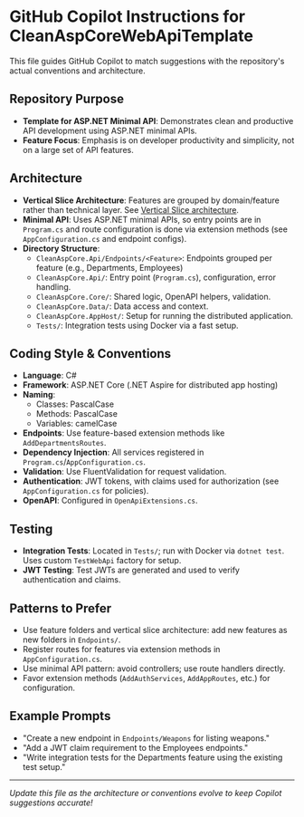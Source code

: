 # GitHub Copilot Instructions for CleanAspCoreWebApiTemplate

This file guides GitHub Copilot to match suggestions with the repository's actual conventions and architecture.

## Repository Purpose

- **Template for ASP.NET Minimal API**: Demonstrates clean and productive API development using ASP.NET minimal APIs.
- **Feature Focus**: Emphasis is on developer productivity and simplicity, not on a large set of API features.

## Architecture

- **Vertical Slice Architecture**: Features are grouped by domain/feature rather than technical layer. See [Vertical Slice architecture](https://www.jimmybogard.com/vertical-slice-architecture/).
- **Minimal API**: Uses ASP.NET minimal APIs, so entry points are in `Program.cs` and route configuration is done via extension methods (see `AppConfiguration.cs` and endpoint configs).
- **Directory Structure**:
  - `CleanAspCore.Api/Endpoints/<Feature>`: Endpoints grouped per feature (e.g., Departments, Employees)
  - `CleanAspCore.Api/`: Entry point (`Program.cs`), configuration, error handling.
  - `CleanAspCore.Core/`: Shared logic, OpenAPI helpers, validation.
  - `CleanAspCore.Data/`: Data access and context.
  - `CleanAspCore.AppHost/`: Setup for running the distributed application.
  - `Tests/`: Integration tests using Docker via a fast setup.

## Coding Style & Conventions

- **Language**: C#
- **Framework**: ASP.NET Core (.NET Aspire for distributed app hosting)
- **Naming**:
  - Classes: PascalCase
  - Methods: PascalCase
  - Variables: camelCase
- **Endpoints**: Use feature-based extension methods like `AddDepartmentsRoutes`.
- **Dependency Injection**: All services registered in `Program.cs`/`AppConfiguration.cs`.
- **Validation**: Use FluentValidation for request validation.
- **Authentication**: JWT tokens, with claims used for authorization (see `AppConfiguration.cs` for policies).
- **OpenAPI**: Configured in `OpenApiExtensions.cs`.

## Testing

- **Integration Tests**: Located in `Tests/`; run with Docker via `dotnet test`. Uses custom `TestWebApi` factory for setup.
- **JWT Testing**: Test JWTs are generated and used to verify authentication and claims.

## Patterns to Prefer

- Use feature folders and vertical slice architecture: add new features as new folders in `Endpoints/`.
- Register routes for features via extension methods in `AppConfiguration.cs`.
- Use minimal API pattern: avoid controllers; use route handlers directly.
- Favor extension methods (`AddAuthServices`, `AddAppRoutes`, etc.) for configuration.

## Example Prompts

- "Create a new endpoint in `Endpoints/Weapons` for listing weapons."
- "Add a JWT claim requirement to the Employees endpoints."
- "Write integration tests for the Departments feature using the existing test setup."

---

*Update this file as the architecture or conventions evolve to keep Copilot suggestions accurate!*